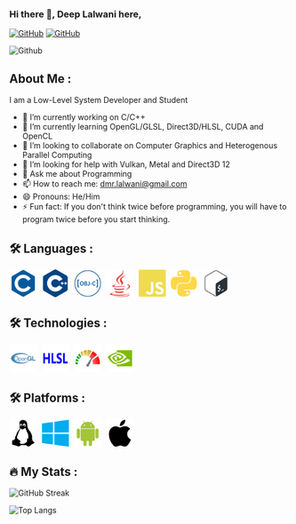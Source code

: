 ### Hi there 👋, Deep Lalwani here,
[![GitHub](https://img.shields.io/badge/LinkedIn-blue?style=plastic&logo=linkedin&logoColor=white)](https://www.linkedin.com/in/deepstuff08)
[![GitHub](https://img.shields.io/badge/Youtube-red?style=plastic&logo=youtube&logoColor=white)](https://www.youtube.com/@deepstuff08)


![Github](https://komarev.com/ghpvc/?username=deep-stuff-08&style=plastic)

## About Me :
I am a Low-Level System Developer and Student
- 🔭 I’m currently working on C/C++
- 🌱 I’m currently learning OpenGL/GLSL, Direct3D/HLSL, CUDA and OpenCL
- 👯 I’m looking to collaborate on Computer Graphics and Heterogenous Parallel Computing
- 🤔 I’m looking for help with Vulkan, Metal and Direct3D 12
- 💬 Ask me about Programming
- 📫 How to reach me: dmr.lalwani@gmail.com
- 😄 Pronouns: He/Him
- ⚡ Fun fact: If you don't think twice before programming, you will have to program twice before you start thinking.

## :hammer_and_wrench: Languages :
<img src="https://raw.githubusercontent.com/devicons/devicon/master/icons/c/c-plain.svg" width = 50/>&nbsp;
<img src="https://raw.githubusercontent.com/devicons/devicon/master/icons/cplusplus/cplusplus-plain.svg" width = 50/>&nbsp;
<img src="https://raw.githubusercontent.com/devicons/devicon/master/icons/objectivec/objectivec-plain.svg" width = 50/>&nbsp;
<img src="https://raw.githubusercontent.com/devicons/devicon/master/icons/java/java-plain.svg" width = 50/>&nbsp;
<img src="https://raw.githubusercontent.com/devicons/devicon/master/icons/javascript/javascript-plain.svg" width = 50/>&nbsp;
<img src="https://raw.githubusercontent.com/devicons/devicon/master/icons/python/python-plain.svg" width = 50/>&nbsp;
<img src="https://raw.githubusercontent.com/devicons/devicon/master/icons/bash/bash-plain.svg" width = 50/>&nbsp;

## :hammer_and_wrench: Technologies :
<img src="https://raw.githubusercontent.com/vscode-icons/vscode-icons/master/icons/file_type_glsl.svg" width = 50/>&nbsp;
<img src="https://raw.githubusercontent.com/vscode-icons/vscode-icons/master/icons/file_type_hlsl.svg" width = 50/>&nbsp;
<img src="https://raw.githubusercontent.com/vscode-icons/vscode-icons/master/icons/file_type_opencl.svg" width = 50/>&nbsp;
<img src="https://raw.githubusercontent.com/vscode-icons/vscode-icons/master/icons/file_type_cuda.svg" width = 50/>&nbsp;

## :hammer_and_wrench: Platforms :
<img src="https://raw.githubusercontent.com/devicons/devicon/master/icons/linux/linux-plain.svg" width = 50/>&nbsp;
<img src="https://raw.githubusercontent.com/devicons/devicon/master/icons/windows8/windows8-original.svg" width = 50/>&nbsp;
<img src="https://raw.githubusercontent.com/devicons/devicon/master/icons/android/android-plain.svg" width = 50/>&nbsp;
<img src="https://raw.githubusercontent.com/devicons/devicon/master/icons/apple/apple-original.svg" width = 50/>&nbsp;

## :fire: My Stats :

![GitHub Streak](https://streak-stats.demolab.com?user=deep-stuff-08&theme=gotham&border_radius=70.5&date_format=j%20M%5B%20Y%5D)

![Top Langs](https://github-readme-stats.vercel.app/api/top-langs/?username=deep-stuff-08&theme=gotham&border_radius=40.0)

